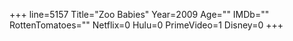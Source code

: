 +++
line=5157
Title="Zoo Babies"
Year=2009
Age=""
IMDb=""
RottenTomatoes=""
Netflix=0
Hulu=0
PrimeVideo=1
Disney=0
+++

